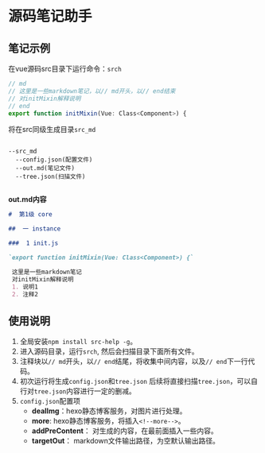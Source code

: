 # 源码笔记助手

## 笔记示例

在vue源码src目录下运行命令：`srch`

```js
// md
// 这里是一些markdown笔记，以// md开头，以// end结束
// 对initMixin解释说明
// end
export function initMixin(Vue: Class<Component>) {
```

将在src同级生成目录`src_md`

```

--src_md
  --config.json(配置文件)
  --out.md(笔记文件)
  --tree.json(扫描文件)
  
```

**out.md内容**

```markdown
#  第1级 core

##  一 instance

###  1 init.js

`export function initMixin(Vue: Class<Component>) {`

 这里是一些markdown笔记
 对initMixin解释说明
 1. 说明1
 2. 注释2
```

## 使用说明

1. 全局安装`npm install src-help -g`。
2. 进入源码目录，运行`srch`, 然后会扫描目录下面所有文件。
3. 注释块以`// md`开头，以`// end`结尾，将收集中间内容，以及`// end`下一行代码。
4. 初次运行将生成`config.json`和`tree.json`
后续将直接扫描`tree.json`，可以自行对`tree.json`内容进行一定的删减。
5. `config.json`配置项
    - **dealImg**：hexo静态博客服务，对图片进行处理。
    - **more**: hexo静态博客服务，将插入`<!--more-->`。
    - **addPreContent**： 对生成的内容，在最前面插入一些内容。
    - **targetOut**： markdown文件输出路径，为空默认输出路径。

